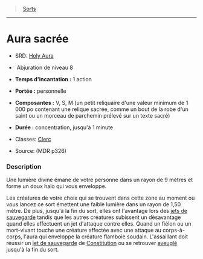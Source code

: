 ﻿---
!SpellItem
Family: SpellHD
Level: 8
Type: Abjuration
CastingTime: 1 action
Range: personnelle
Components: V, S, M (un petit reliquaire d'une valeur minimum de 1 000 po contenant une relique sacrée, comme un bout de la robe d'un saint ou un morceau de parchemin prélevé sur un texte sacré)
Duration: concentration, jusqu'à 1 minute
Classes: '[Clerc](hd_cleric.md)'
Id: spells_hd.md#aura-sacrée
ParentLink: spells_hd.md#sorts
Name: Aura sacrée
ParentName: Sorts
NameLevel: 1
AltName: '[Holy Aura](srd_spells_holy_aura.md)'
Source: (MDR p326)
Attributes:
  Name: Aura sacrée
  Markdown: >+
    # <!--Name-->Aura sacrée<!--/Name-->


    - SRD: <!--AltName-->[Holy Aura](srd_spells_holy_aura.md)<!--/AltName-->


    -  <!--Type-->Abjuration<!--/Type--> de niveau <!--Level-->8<!--/Level-->


    - **Temps d'incantation :** <!--CastingTime-->1 action<!--/CastingTime-->


    - **Portée :** <!--Range-->personnelle<!--/Range-->


    - **Composantes :** <!--Components-->V, S, M (un petit reliquaire d'une valeur minimum de 1 000 po contenant une relique sacrée, comme un bout de la robe d'un saint ou un morceau de parchemin prélevé sur un texte sacré)<!--/Components-->


    - **Durée :** <!--Duration-->concentration, jusqu'à 1 minute<!--/Duration-->


    - Classes: <!--Classes-->[Clerc](hd_cleric.md)<!--/Classes-->


    - Source: <!--Source-->(MDR p326)<!--/Source-->


    ### Description


    Une lumière divine émane de votre personne dans un rayon de 9 mètres et forme un doux halo qui vous enveloppe.


    Les créatures de votre choix qui se trouvent dans cette zone au moment où vous lancez ce sort émettent une faible lumière dans un rayon de 1,50 mètre. De plus, jusqu'à la fin du sort, elles ont l'avantage lors des [jets de sauvegarde](hd_abilities_jets_de_sauvegarde.md) tandis que les autres créatures subissent un désavantage quand elles effectuent un jet d'attaque contre elles. Quand un fiélon ou un mort-vivant touche une créature affectée avec une attaque au corps-à-corps, l'aura qui enveloppe la créature flamboie soudain. L'assaillant doit réussir un [jet de sauvegarde](hd_abilities_jets_de_sauvegarde.md) de [Constitution](hd_abilities_constitution.md) ou se retrouver [aveuglé](hd_conditions_aveugle.md) jusqu'à la fin du sort.

  AltName: '[Holy Aura](srd_spells_holy_aura.md)'
  Type: Abjuration
  Level: 8
  CastingTime: 1 action
  Range: personnelle
  Components: V, S, M (un petit reliquaire d'une valeur minimum de 1 000 po contenant une relique sacrée, comme un bout de la robe d'un saint ou un morceau de parchemin prélevé sur un texte sacré)
  Duration: concentration, jusqu'à 1 minute
  Classes: '[Clerc](hd_cleric.md)'
  Source: (MDR p326)
AttributesDictionary: >+
  Name: Aura sacrée

  Markdown: >+

    # <!--Name-->Aura sacrée<!--/Name-->





    - SRD: <!--AltName-->[Holy Aura](srd_spells_holy_aura.md)<!--/AltName-->





    -  <!--Type-->Abjuration<!--/Type--> de niveau <!--Level-->8<!--/Level-->





    - **Temps d'incantation :** <!--CastingTime-->1 action<!--/CastingTime-->





    - **Portée :** <!--Range-->personnelle<!--/Range-->





    - **Composantes :** <!--Components-->V, S, M (un petit reliquaire d'une valeur minimum de 1 000 po contenant une relique sacrée, comme un bout de la robe d'un saint ou un morceau de parchemin prélevé sur un texte sacré)<!--/Components-->





    - **Durée :** <!--Duration-->concentration, jusqu'à 1 minute<!--/Duration-->





    - Classes: <!--Classes-->[Clerc](hd_cleric.md)<!--/Classes-->





    - Source: <!--Source-->(MDR p326)<!--/Source-->





    ### Description





    Une lumière divine émane de votre personne dans un rayon de 9 mètres et forme un doux halo qui vous enveloppe.





    Les créatures de votre choix qui se trouvent dans cette zone au moment où vous lancez ce sort émettent une faible lumière dans un rayon de 1,50 mètre. De plus, jusqu'à la fin du sort, elles ont l'avantage lors des [jets de sauvegarde](hd_abilities_jets_de_sauvegarde.md) tandis que les autres créatures subissent un désavantage quand elles effectuent un jet d'attaque contre elles. Quand un fiélon ou un mort-vivant touche une créature affectée avec une attaque au corps-à-corps, l'aura qui enveloppe la créature flamboie soudain. L'assaillant doit réussir un [jet de sauvegarde](hd_abilities_jets_de_sauvegarde.md) de [Constitution](hd_abilities_constitution.md) ou se retrouver [aveuglé](hd_conditions_aveugle.md) jusqu'à la fin du sort.



  AltName: '[Holy Aura](srd_spells_holy_aura.md)'

  Type: Abjuration

  Level: 8

  CastingTime: 1 action

  Range: personnelle

  Components: V, S, M (un petit reliquaire d'une valeur minimum de 1 000 po contenant une relique sacrée, comme un bout de la robe d'un saint ou un morceau de parchemin prélevé sur un texte sacré)

  Duration: concentration, jusqu'à 1 minute

  Classes: '[Clerc](hd_cleric.md)'

  Source: (MDR p326)

---
> [Sorts](hd_spells.md)

---

# Aura sacrée

- SRD: [Holy Aura](srd_spells_holy_aura.md)

-  Abjuration de niveau 8

- **Temps d'incantation :** 1 action

- **Portée :** personnelle

- **Composantes :** V, S, M (un petit reliquaire d'une valeur minimum de 1 000 po contenant une relique sacrée, comme un bout de la robe d'un saint ou un morceau de parchemin prélevé sur un texte sacré)

- **Durée :** concentration, jusqu'à 1 minute

- Classes: [Clerc](hd_cleric.md)

- Source: (MDR p326)

### Description

Une lumière divine émane de votre personne dans un rayon de 9 mètres et forme un doux halo qui vous enveloppe.

Les créatures de votre choix qui se trouvent dans cette zone au moment où vous lancez ce sort émettent une faible lumière dans un rayon de 1,50 mètre. De plus, jusqu'à la fin du sort, elles ont l'avantage lors des [jets de sauvegarde](hd_abilities_jets_de_sauvegarde.md) tandis que les autres créatures subissent un désavantage quand elles effectuent un jet d'attaque contre elles. Quand un fiélon ou un mort-vivant touche une créature affectée avec une attaque au corps-à-corps, l'aura qui enveloppe la créature flamboie soudain. L'assaillant doit réussir un [jet de sauvegarde](hd_abilities_jets_de_sauvegarde.md) de [Constitution](hd_abilities_constitution.md) ou se retrouver [aveuglé](hd_conditions_aveugle.md) jusqu'à la fin du sort.


